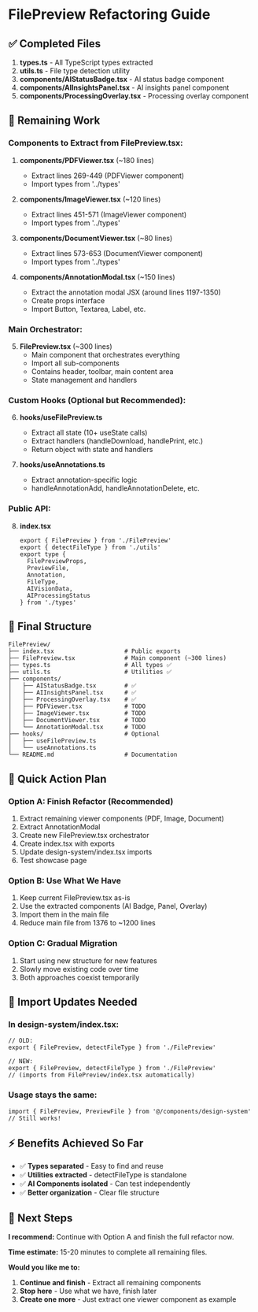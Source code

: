 # FilePreview Refactoring Guide

## ✅ Completed Files

1. **types.ts** - All TypeScript types extracted
2. **utils.ts** - File type detection utility
3. **components/AIStatusBadge.tsx** - AI status badge component
4. **components/AIInsightsPanel.tsx** - AI insights panel component
5. **components/ProcessingOverlay.tsx** - Processing overlay component

## 🔄 Remaining Work

### Components to Extract from FilePreview.tsx:

1. **components/PDFViewer.tsx** (~180 lines)
   - Extract lines 269-449 (PDFViewer component)
   - Import types from '../types'
   
2. **components/ImageViewer.tsx** (~120 lines)
   - Extract lines 451-571 (ImageViewer component)
   - Import types from '../types'
   
3. **components/DocumentViewer.tsx** (~80 lines)
   - Extract lines 573-653 (DocumentViewer component)
   - Import types from '../types'

4. **components/AnnotationModal.tsx** (~150 lines)
   - Extract the annotation modal JSX (around lines 1197-1350)
   - Create props interface
   - Import Button, Textarea, Label, etc.

### Main Orchestrator:

5. **FilePreview.tsx** (~300 lines)
   - Main component that orchestrates everything
   - Import all sub-components
   - Contains header, toolbar, main content area
   - State management and handlers

### Custom Hooks (Optional but Recommended):

6. **hooks/useFilePreview.ts**
   - Extract all state (10+ useState calls)
   - Extract handlers (handleDownload, handlePrint, etc.)
   - Return object with state and handlers

7. **hooks/useAnnotations.ts**
   - Extract annotation-specific logic
   - handleAnnotationAdd, handleAnnotationDelete, etc.

### Public API:

8. **index.tsx**
   ```tsx
   export { FilePreview } from './FilePreview'
   export { detectFileType } from './utils'
   export type {
     FilePreviewProps,
     PreviewFile,
     Annotation,
     FileType,
     AIVisionData,
     AIProcessingStatus
   } from './types'
   ```

## 📁 Final Structure

```
FilePreview/
├── index.tsx                    # Public exports
├── FilePreview.tsx              # Main component (~300 lines)
├── types.ts                     # All types ✅
├── utils.ts                     # Utilities ✅
├── components/
│   ├── AIStatusBadge.tsx        # ✅
│   ├── AIInsightsPanel.tsx      # ✅
│   ├── ProcessingOverlay.tsx    # ✅
│   ├── PDFViewer.tsx            # TODO
│   ├── ImageViewer.tsx          # TODO
│   ├── DocumentViewer.tsx       # TODO
│   └── AnnotationModal.tsx      # TODO
├── hooks/                       # Optional
│   ├── useFilePreview.ts
│   └── useAnnotations.ts
└── README.md                    # Documentation
```

## 🎯 Quick Action Plan

### Option A: Finish Refactor (Recommended)
1. Extract remaining viewer components (PDF, Image, Document)
2. Extract AnnotationModal
3. Create new FilePreview.tsx orchestrator
4. Create index.tsx with exports
5. Update design-system/index.tsx imports
6. Test showcase page

### Option B: Use What We Have
1. Keep current FilePreview.tsx as-is
2. Use the extracted components (AI Badge, Panel, Overlay)
3. Import them in the main file
4. Reduce main file from 1376 to ~1200 lines

### Option C: Gradual Migration
1. Start using new structure for new features
2. Slowly move existing code over time
3. Both approaches coexist temporarily

## 📝 Import Updates Needed

### In design-system/index.tsx:
```tsx
// OLD:
export { FilePreview, detectFileType } from './FilePreview'

// NEW:
export { FilePreview, detectFileType } from './FilePreview'
// (imports from FilePreview/index.tsx automatically)
```

### Usage stays the same:
```tsx
import { FilePreview, PreviewFile } from '@/components/design-system'
// Still works!
```

## ⚡ Benefits Achieved So Far

- ✅ **Types separated** - Easy to find and reuse
- ✅ **Utilities extracted** - detectFileType is standalone
- ✅ **AI Components isolated** - Can test independently
- ✅ **Better organization** - Clear file structure

## 🚀 Next Steps

**I recommend:** Continue with Option A and finish the full refactor now.

**Time estimate:** 15-20 minutes to complete all remaining files.

**Would you like me to:**
1. **Continue and finish** - Extract all remaining components
2. **Stop here** - Use what we have, finish later
3. **Create one more** - Just extract one viewer component as example
